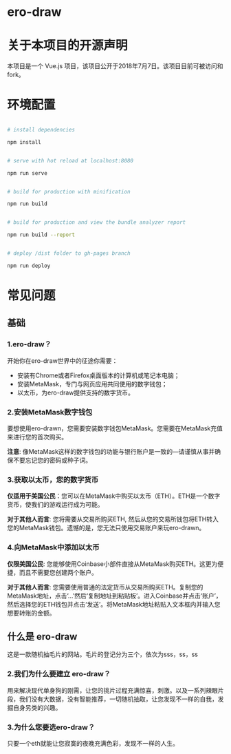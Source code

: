 # ero-draw
# 关于本项目的开源声明
本项目是一个 Vue.js 项目，该项目公开于2018年7月7日。该项目目前可被访问和fork。

# 环境配置

``` bash

# install dependencies

npm install


# serve with hot reload at localhost:8080

npm run serve


# build for production with minification

npm run build


# build for production and view the bundle analyzer report

npm run build --report


# deploy /dist folder to gh-pages branch

npm run deploy

``` 

# 常见问题
## 基础

### 1.ero-draw？

开始你在ero-draw世界中的征途你需要：

*   安装有Chrome或者Firefox桌面版本的计算机或笔记本电脑；
*   安装MetaMask，专门与网页应用共同使用的数字钱包；
*   以太币，为ero-draw提供支持的数字货币。

### 2.安装MetaMask数字钱包

要想使用ero-drawn，您需要安装数字钱包MetaMask。您需要在MetaMask充值来进行您的首次购买。

**注意**: 像MetaMask这样的数字钱包的功能与银行账户是一致的—请谨慎从事并确保不要忘记您的密码或种子词。

### 3.获取以太币，您的数字货币

**仅适用于美国公民**：您可以在MetaMask中购买以太币（ETH）。ETH是一个数字货币，使我们的游戏运行成为可能。

**对于其他人而言**: 您将需要从交易所购买ETH, 然后从您的交易所钱包将ETH转入您的MetaMask钱包。遗憾的是，您无法只使用交易账户来玩ero-drawn。

### 4.向MetaMask中添加以太币

**仅限美国公民**: 您能够使用Coinbase小部件直接从MetaMask购买ETH。这更为便捷，而且不需要您创建两个账户。

**对于其他人而言**: 您需要使用普通的法定货币从交易所购买ETH。复制您的MetaMask地址，点击‘...’然后‘复制地址到粘贴板’。进入Coinbase并点击‘账户’，然后选择您的ETH钱包并点击‘发送’。将MetaMask地址粘贴入文本框内并输入您想要转账的金额。

## 什么是 ero-draw
这是一款随机抽毛片的网站。毛片的登记分为三个，依次为sss，ss，ss

### 2.我们为什么要建立 ero-draw？
用来解决现代单身狗的刚需，让您的挑片过程充满惊喜，刺激。以及一系列辣眼片段，我们没有大数据，没有智能推荐，一切随机抽取，让您发现不一样的自我，发掘自身另类的兴趣。

### 3.为什么您要选ero-draw？
只要一个eth就能让您寂寞的夜晚充满色彩，发现不一样的人生。

